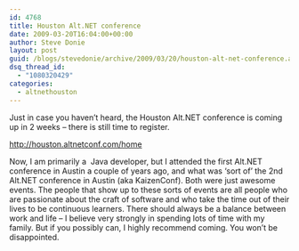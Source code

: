 ```yaml
---
id: 4768
title: Houston Alt.NET conference
date: 2009-03-20T16:04:00+00:00
author: Steve Donie
layout: post
guid: /blogs/stevedonie/archive/2009/03/20/houston-alt-net-conference.aspx
dsq_thread_id:
  - "1080320429"
categories:
  - altnethouston
---
```

Just in case you haven&#8217;t heard, the Houston Alt.NET conference is coming up in 2 weeks &#8211; there is still time to register.

http://houston.altnetconf.com/home

Now, I am primarily a&nbsp; Java developer, but I attended the first Alt.NET conference in Austin a couple of years ago, and what was &#8216;sort of&#8217; the 2nd Alt.NET conference in Austin (aka KaizenConf). Both were just awesome events. The people that show up to these sorts of events are all people who are passionate about the craft of software and who take the time out of their lives to be continuous learners. There should always be a balance between work and life &#8211; I believe very strongly in spending lots of time with my family. But if you possibly can, I highly recommend coming. You won&#8217;t be disappointed. 

&nbsp;